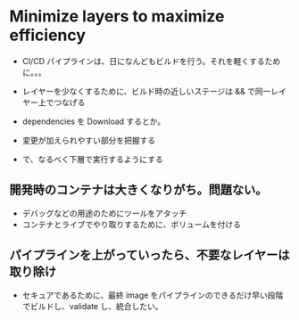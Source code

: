 # Minimize layers to maximize efficiency

* CI/CD パイプラインは、日になんどもビルドを行う。それを軽くするために。。。

* レイヤーを少なくするために、ビルド時の近しいステージは && で同一レイヤー上でつなげる

* dependencies を Download するとか。


* 変更が加えられやすい部分を把握する
* で、なるべく下層で実行するようにする


## 開発時のコンテナは大きくなりがち。問題ない。

* デバッグなどの用途のためにツールをアタッチ
* コンテナとライブでやり取りするために、ボリュームを付ける


## パイプラインを上がっていったら、不要なレイヤーは取り除け


* セキュアであるために、最終 image をパイプラインのできるだけ早い段階でビルドし、validate し、統合したい。
